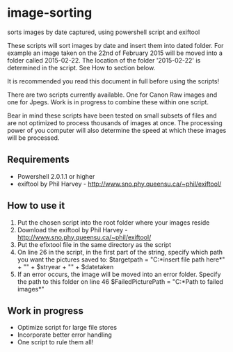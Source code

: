 # image-sorting
sorts images by date captured, using powershell script and exiftool

These scripts will sort images by date and insert them into dated folder.
For example an image taken on the 22nd of February 2015 will be moved into a folder called 2015-02-22.
The location of the folder '2015-02-22' is determined in the script. See How to section below.

It is recommended you read this document in full before using the scripts!

There are two scripts currently available. One for Canon Raw images and one for Jpegs.
Work is in progress to combine these within one script.

Bear in mind these scripts have been tested on small subsets of files and are not optimized to 
process thousands of images at once. The processing power of you computer will also determine the
speed at which these images will be processed.

## Requirements 

* Powershell 2.0.1.1 or higher
* exiftool by Phil Harvey - http://www.sno.phy.queensu.ca/~phil/exiftool/

## How to use it
1. Put the chosen script into the root folder where your images reside
2. Download the exiftool by Phil Harvey - http://www.sno.phy.queensu.ca/~phil/exiftool/
3. Put the efixtool file in the same directory as the script
4. On line 26 in the script, in the first part of the string, 
	specify which path you want the pictures saved to:
		$targetpath = "C:\*insert file path here*" + "\" + $stryear + "\" + $datetaken
5. If an error occurs, the image will be moved into an error folder. Specify the path to this folder
   on line 46
		$FailedPicturePath = "C:\*Path to failed images*"

## Work in progress

* Optimize script for large file stores
* Incorporate better error handling
* One script to rule them all!
